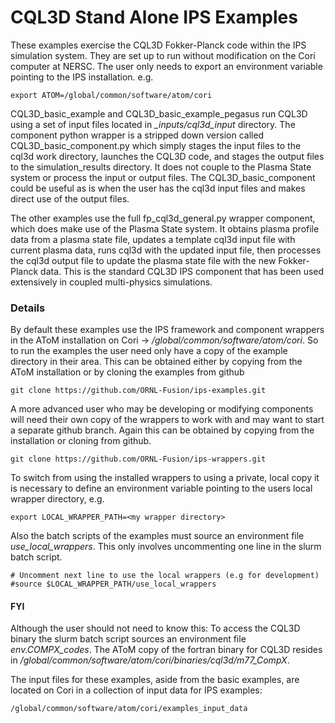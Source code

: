 # CQL3D Stand Alone IPS Examples

These examples exercise the CQL3D Fokker-Planck code within the IPS simulation system.  They
are set up to run without modification on the Cori computer at NERSC.  The user only needs
to export an environment variable pointing to the IPS installation. e.g.

```export ATOM=/global/common/software/atom/cori```

CQL3D_basic_example and CQL3D_basic_example_pegasus run CQL3D using a set of input files located
in *_inputs/cql3d_input*
directory.  The component python wrapper is a stripped down version called CQL3D_basic_component.py
which simply stages the input files to the cql3d work directory, launches the CQL3D code,
and stages the output files to the simulation_results directory.  It does not couple to the
Plasma State system or process the input or output files.  The CQL3D_basic_component could
be useful as is when the user has the cql3d input files and makes direct use of the output
files.

The other examples use the full fp_cql3d_general.py wrapper component, which does make use of the Plasma
State system.  It obtains plasma profile data from a plasma state file, updates
a template cql3d input file with current plasma data, runs cql3d with the updated input file,
then processes the cql3d output file to update the plasma state file with the new Fokker-Planck data.
This is the standard CQL3D IPS component that has been used extensively in coupled multi-physics
simulations.

### Details

By default these examples use the IPS framework and component wrappers in the AToM installation
on Cori -> */global/common/software/atom/cori*. So to run the examples the user need only have a
copy of the example directory in their area.  This can be obtained either by copying from the
AToM installation or by cloning the examples from github

```
git clone https://github.com/ORNL-Fusion/ips-examples.git
```

A more advanced user who may be developing or modifying components will need their own copy
of the wrappers to work with and may want to start a separate github branch.  Again this
can be obtained by copying from the installation or cloning from github.


```
git clone https://github.com/ORNL-Fusion/ips-wrappers.git
```

To switch from using the installed wrappers to using a private, local copy it is necessary
to define an environment variable pointing to the users local wrapper directory, e.g.

```export LOCAL_WRAPPER_PATH=<my wrapper directory>```

Also the batch scripts of the examples must source an environment file *use_local_wrappers*.
This only involves uncommenting one line in the slurm batch script.

```
# Uncomment next line to use the local wrappers (e.g for development)
#source $LOCAL_WRAPPER_PATH/use_local_wrappers
```

#### FYI

Although the user should not need to know this:  To access the CQL3D binary the slurm batch
script sources an environment file *env.COMPX_codes*.  The AToM copy of the fortran binary for
CQL3D resides in */global/common/software/atom/cori/binaries/cql3d/m77_CompX*.

The input files for these examples, aside from the basic examples, are located on Cori
in a collection of input data for IPS examples:


```
/global/common/software/atom/cori/examples_input_data
```


